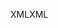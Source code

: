 <span data-ttu-id="ab348-101">XML</span><span class="sxs-lookup"><span data-stu-id="ab348-101">XML</span></span>